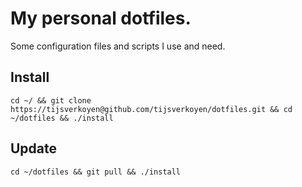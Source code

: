 # My personal dotfiles.

Some configuration files and scripts I use and need.

## Install

	cd ~/ && git clone https://tijsverkoyen@github.com/tijsverkoyen/dotfiles.git && cd ~/dotfiles && ./install
	
## Update

	cd ~/dotfiles && git pull && ./install
